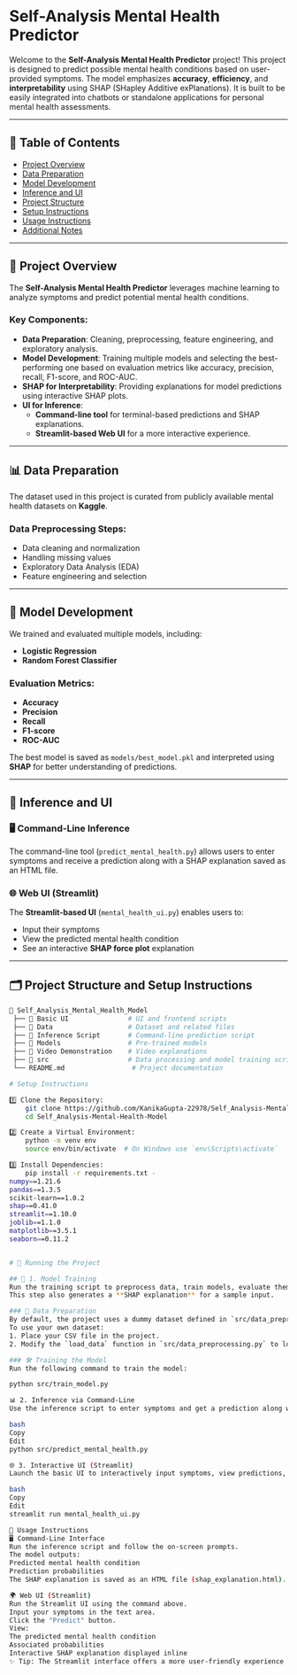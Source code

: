 # Self-Analysis Mental Health Predictor  

Welcome to the **Self-Analysis Mental Health Predictor** project! This project is designed to predict possible mental health conditions based on user-provided symptoms. The model emphasizes **accuracy**, **efficiency**, and **interpretability** using SHAP (SHapley Additive exPlanations). It is built to be easily integrated into chatbots or standalone applications for personal mental health assessments.

---

## 📑 Table of Contents  
- [Project Overview](#project-overview)  
- [Data Preparation](#data-preparation)  
- [Model Development](#model-development)  
- [Inference and UI](#inference-and-ui)  
- [Project Structure](#project-structure)  
- [Setup Instructions](#setup-instructions)  
- [Usage Instructions](#usage-instructions)  
- [Additional Notes](#additional-notes)  

---

## 📌 Project Overview  
The **Self-Analysis Mental Health Predictor** leverages machine learning to analyze symptoms and predict potential mental health conditions.  

### Key Components:  
- **Data Preparation**: Cleaning, preprocessing, feature engineering, and exploratory analysis.  
- **Model Development**: Training multiple models and selecting the best-performing one based on evaluation metrics like accuracy, precision, recall, F1-score, and ROC-AUC.  
- **SHAP for Interpretability**: Providing explanations for model predictions using interactive SHAP plots.  
- **UI for Inference**:  
  - **Command-line tool** for terminal-based predictions and SHAP explanations.  
  - **Streamlit-based Web UI** for a more interactive experience.  

---

## 📊 Data Preparation  
The dataset used in this project is curated from publicly available mental health datasets on **Kaggle**.  

### Data Preprocessing Steps:  
- Data cleaning and normalization  
- Handling missing values  
- Exploratory Data Analysis (EDA)  
- Feature engineering and selection  

---

## 🔧 Model Development  
We trained and evaluated multiple models, including:  
- **Logistic Regression**  
- **Random Forest Classifier**  

### Evaluation Metrics:  
- **Accuracy**  
- **Precision**  
- **Recall**  
- **F1-score**  
- **ROC-AUC**  

The best model is saved as `models/best_model.pkl` and interpreted using **SHAP** for better understanding of predictions.

---

## 🔮 Inference and UI  

### 🖥️ Command-Line Inference  
The command-line tool (`predict_mental_health.py`) allows users to enter symptoms and receive a prediction along with a SHAP explanation saved as an HTML file.  

### 🌐 Web UI (Streamlit)  
The **Streamlit-based UI** (`mental_health_ui.py`) enables users to:  
- Input their symptoms  
- View the predicted mental health condition  
- See an interactive **SHAP force plot** explanation  

---

## 🗂️ Project Structure and Setup Instructions

```bash
📂 Self_Analysis_Mental_Health_Model
 ├── 📂 Basic UI               # UI and frontend scripts
 ├── 📂 Data                   # Dataset and related files
 ├── 📂 Inference Script       # Command-line prediction script
 ├── 📂 Models                 # Pre-trained models
 ├── 📂 Video Demonstration    # Video explanations
 ├── 📂 src                    # Data processing and model training scripts
 └── README.md                 # Project documentation

# Setup Instructions

1️⃣ Clone the Repository:  
    git clone https://github.com/KanikaGupta-22978/Self_Analysis-Mental-Health-Model.git  
    cd Self_Analysis-Mental-Health-Model  

2️⃣ Create a Virtual Environment:  
    python -m venv env  
    source env/bin/activate  # On Windows use `env\Scripts\activate`  

3️⃣ Install Dependencies:  
    pip install -r requirements.txt -
numpy==1.21.6
pandas==1.3.5
scikit-learn==1.0.2
shap==0.41.0
streamlit==1.10.0
joblib==1.1.0
matplotlib==3.5.1
seaborn==0.11.2


# 🚀 Running the Project  

## 📌 1. Model Training  
Run the training script to preprocess data, train models, evaluate them, and save the best model.  
This step also generates a **SHAP explanation** for a sample input.

### 🔧 Data Preparation  
By default, the project uses a dummy dataset defined in `src/data_preprocessing.py`.  
To use your own dataset:  
1. Place your CSV file in the project.  
2. Modify the `load_data` function in `src/data_preprocessing.py` to load from your CSV.

### 🛠️ Training the Model  
Run the following command to train the model:  

python src/train_model.py

📊 2. Inference via Command-Line
Use the inference script to enter symptoms and get a prediction along with a SHAP explanation (saved as shap_explanation.html):

bash
Copy
Edit
python src/predict_mental_health.py

🌐 3. Interactive UI (Streamlit)
Launch the basic UI to interactively input symptoms, view predictions, and see an embedded SHAP explanation:

bash
Copy
Edit
streamlit run mental_health_ui.py

📖 Usage Instructions
🖥️ Command-Line Interface
Run the inference script and follow the on-screen prompts.
The model outputs:
Predicted mental health condition
Prediction probabilities
The SHAP explanation is saved as an HTML file (shap_explanation.html).

🌍 Web UI (Streamlit)
Run the Streamlit UI using the command above.
Input your symptoms in the text area.
Click the "Predict" button.
View:
The predicted mental health condition
Associated probabilities
Interactive SHAP explanation displayed inline
✨ Tip: The Streamlit interface offers a more user-friendly experience for testing predictions and visualizing results in real time!




